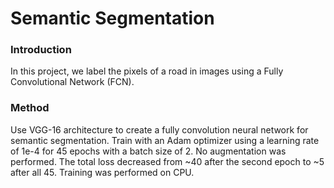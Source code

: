 # Semantic Segmentation
### Introduction
In this project, we label the pixels of a road in images using a Fully Convolutional Network (FCN).

### Method
Use VGG-16 architecture to create a fully convolution neural network for semantic segmentation. Train with an Adam optimizer using a learning rate of 1e-4 for 45 epochs with a batch size of 2. No augmentation was performed. The total loss decreased from ~40 after the second epoch to ~5 after all 45. Training was performed on CPU.
